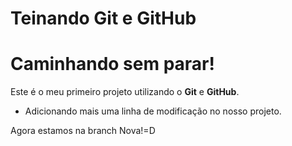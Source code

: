 # Teinando Git e GitHub
# Caminhando sem parar!

Este é o meu primeiro projeto utilizando o **Git** e **GitHub**.

- Adicionando mais uma linha de modificação no nosso projeto. 

Agora estamos na branch Nova!=D
